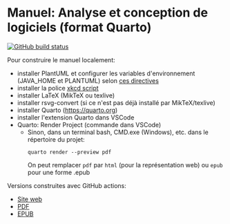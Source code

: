 # Manuel: Analyse et conception de logiciels (format Quarto)

[![GitHub build status][CI badge]][CI workflow]

Pour construire le manuel localement:

- installer PlantUML et configurer les variables d'environnement (JAVA_HOME et PLANTUML) selon [ces directives](https://github.com/pandoc/lua-filters/tree/master/diagram-generator#plantuml)
- installer la police [xkcd script](https://github.com/ipython/xkcd-font/tree/master/xkcd-script/font)
- installer LaTeX (MikTeX ou texlive)
- installer rsvg-convert (si ce n'est pas déjà installé par MikTeX/texlive)
- installer Quarto (<https://quarto.org>)
- installer l'extension Quarto dans VSCode
- Quarto: Render Project (commande dans VSCode)
  - Sinon, dans un terminal bash, CMD.exe (Windows), etc. dans le répertoire du projet:
    ```
    quarto render --preview pdf
    ```
    On peut remplacer `pdf` par `html` (pour la représentation web) ou `epub` pour une forme .epub

Versions construites avec GitHub actions:

- [Site web](https://fuhrmanator.github.io/log210-ndc-quarto/)
- [PDF](https://fuhrmanator.github.io/log210-ndc-quarto/Analyse-et-conception-de-logiciels.pdf)
- [EPUB](https://fuhrmanator.github.io/log210-ndc-quarto/Analyse-et-conception-de-logiciels.epub)

[CI badge]: https://img.shields.io/github/workflow/status/fuhrmanator/log210-ndc-quarto/Render%20and%20Publish?logo=github

[CI workflow]: https://github.com/fuhrmanator/log210-ndc-quarto/actions/workflows/quarto-render-publish.yml
